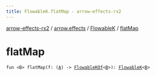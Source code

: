 ```yaml
---
title: FlowableK.flatMap - arrow-effects-rx2
---
```


[arrow-effects-rx2](../../index.html) / [arrow.effects](../index.html) / [FlowableK](index.html) / [flatMap](./flat-map.html)

# flatMap

`fun <B> flatMap(f: (`[`A`](index.html#A)`) -> `[`FlowableKOf`](../-flowable-k-of.html)`<`[`B`](flat-map.html#B)`>): `[`FlowableK`](index.html)`<`[`B`](flat-map.html#B)`>`